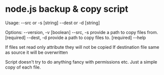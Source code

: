 # node.js backup & copy script

Usage: --src or -s [string] --dest or -d [string]

Options:
  --version, -v                                                        [boolean]
  --src, -s      provide a path to copy files from.                   [required]
  --dest, -d     provide a path to copy files to.                     [required]
  --help 

If files set read only attribute they will not be copied
If destination file same as source it will be overwritten 

Script doesn't try to do anything fancy with permissions etc. Just a simple copy of each file.

